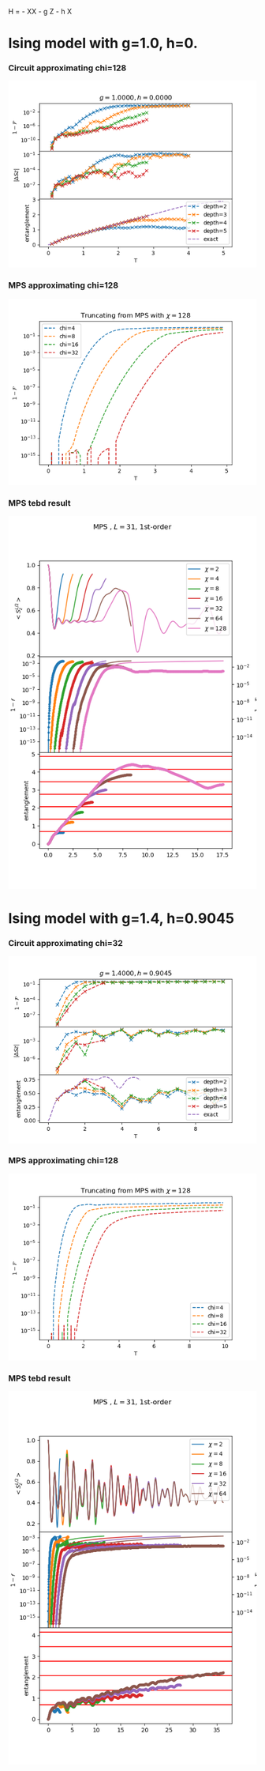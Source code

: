 
H = - XX - g Z - h X


# Ising model with g=1.0, h=0.
### Circuit approximating chi=128
![](g1.0000_h0.0000.png)

### MPS approximating chi=128
![](mps_g1.0000_h0.0000.png)

### MPS tebd result
![](../2_time_evolution/figure/time_evolv_TFI/tebd_mps_L31_g1.0000_h0.0000_1st.png)



# Ising model with g=1.4, h=0.9045
### Circuit approximating chi=32
![](g1.4000_h0.9045.png)

### MPS approximating chi=128
![](mps_g1.4000_h0.9045.png)

### MPS tebd result
![](../2_time_evolution/figure/time_evolv_TFI/tebd_mps_L31_g1.4000_h0.9045_1st.png)


